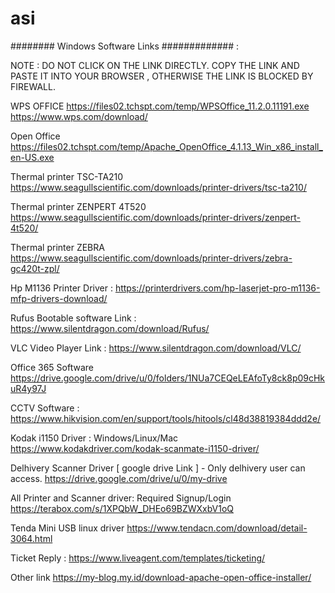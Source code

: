 # asi

######## Windows Software Links ############# :

NOTE : DO NOT CLICK ON THE LINK DIRECTLY. COPY THE LINK AND PASTE IT INTO YOUR BROWSER , OTHERWISE THE LINK IS BLOCKED BY FIREWALL. 

WPS OFFICE
https://files02.tchspt.com/temp/WPSOffice_11.2.0.11191.exe
https://www.wps.com/download/

Open Office
https://files02.tchspt.com/temp/Apache_OpenOffice_4.1.13_Win_x86_install_en-US.exe

Thermal printer TSC-TA210
https://www.seagullscientific.com/downloads/printer-drivers/tsc-ta210/

Thermal printer ZENPERT 4T520
https://www.seagullscientific.com/downloads/printer-drivers/zenpert-4t520/

Thermal printer ZEBRA
https://www.seagullscientific.com/downloads/printer-drivers/zebra-gc420t-zpl/

Hp M1136 Printer Driver :
https://printerdrivers.com/hp-laserjet-pro-m1136-mfp-drivers-download/

Rufus Bootable software Link :
https://www.silentdragon.com/download/Rufus/

VLC Video Player Link :
https://www.silentdragon.com/download/VLC/

Office 365 Software
https://drive.google.com/drive/u/0/folders/1NUa7CEQeLEAfoTy8ck8p09cHkuR4y97J

CCTV Software :
https://www.hikvision.com/en/support/tools/hitools/cl48d38819384ddd2e/

Kodak i1150 Driver : Windows/Linux/Mac
https://www.kodakdriver.com/kodak-scanmate-i1150-driver/

Delhivery Scanner Driver [ google drive Link ] - Only delhivery user can access.
https://drive.google.com/drive/u/0/my-drive

All Printer and Scanner driver: Required Signup/Login
https://terabox.com/s/1XPQbW_DHEo69BZWXxbV1oQ

Tenda Mini USB linux driver
https://www.tendacn.com/download/detail-3064.html

Ticket Reply :
https://www.liveagent.com/templates/ticketing/

Other link
https://my-blog.my.id/download-apache-open-office-installer/
